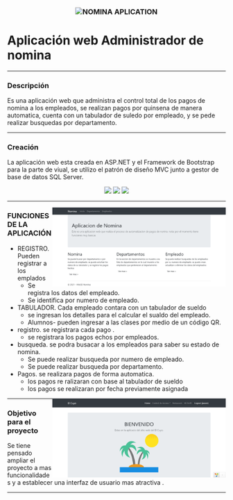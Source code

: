 <h3 align="center">
  <img src="" alt="NOMINA APLICATION" width="200">
</h3>

# Aplicación web Administrador de nomina

<hr/>

### Descripción 

Es una aplicación web que administra el control total de los pagos de nomina a los empleados, se realizan pagos por quinsena de manera automatica, cuenta con un tabulador de suledo por empleado, y se pede realizar busquedas por departamento.

<hr/>

### Creación 

La aplicación web esta creada en ASP.NET y el Framework de Bootstrap para la parte de viual, se utilizo el patrón de diseño MVC junto a gestor de base de datos SQL Server.

<div align="center">
  <img src="https://img.shields.io/badge/-ASP.NET-512BD4?style=flat&logo=net&logoColor=white%22"> 
  <img src="https://img.shields.io/badge/-Microsoft%20SQL%20Server-CC2927?style=flat&logo=Microsoft%20SQL%20Server&logoColor=white%22">
  <img src="https://img.shields.io/badge/-Bootstrap-7952B3?style=flat&logo=bootstrap&logoColor=white%22">
</div>

<hr/>
  
  <img  align='right' src="https://github.com/JACKZON-DEVELOPER/project-nomina/blob/276fd61fbdda1edfada643639b58262526947f05/web_nomina.png" alt="Pantalla Sietema WEb" width="400">

### FUNCIONES DE LA APLICACIÓN

* REGISTRO. Pueden registrar a los emplados 
  - Se registra los datos del empleado. 
  - Se identifica por numero de empleado.
* TABULADOR. Cada empleado contara con un tabulador de sueldo
  - se ingresan los detalles para el calcular el sualdo del empleado.
  - Alumnos- pueden ingresar a las clases por medio de un código QR.
* registro. se registrara cada pago .
  - se registrara los pagos echos por empleados.
* busqueda. se podra busacar a los empleados para saber su estado de nomina. 
  - Se puede realizar busqueda por numero de empleado.
  - Se puede realizar busqueda por departamento.
* Pagos. se realizara pagos de forma automatica. 
  - los pagos re ralizaran con base al tabulador de sueldo
  - los pagos se realizaran por fecha previamente asignada


 <img  align='right' src="https://github.com/JACKZON-DEVELOPER/Tourist-web-system/blob/master/Screenshot%202021-06-03%20at%2017-15-53%20My%20Yii%20Application.png" alt="Pantalla Sietema WEb" width="400">

<hr/>

### Objetivo para el proyecto

Se tiene pensado ampliar el proyecto a mas funcionalidades y a establecer una interfaz de usuario mas atractiva .

<hr/>




